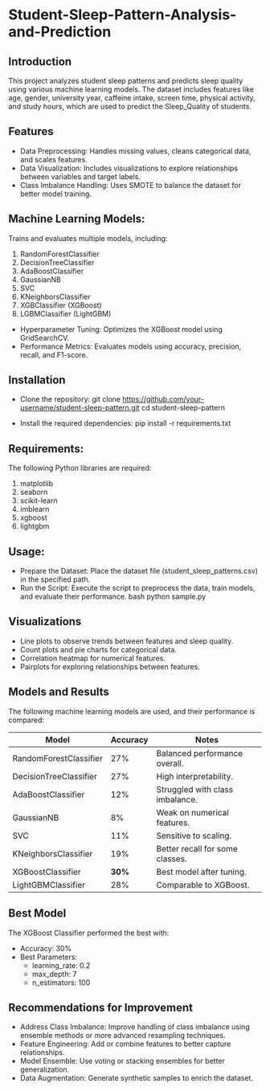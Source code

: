 # Student-Sleep-Pattern-Analysis-and-Prediction

## Introduction
This project analyzes student sleep patterns and predicts sleep quality using various machine learning models. The dataset includes features like age, gender, university year, caffeine intake, screen time, physical activity, and study hours, which are used to predict the Sleep_Quality of students.

## Features

- Data Preprocessing: Handles missing values, cleans categorical data, and scales features.
- Data Visualization: Includes visualizations to explore relationships between variables and target labels.
- Class Imbalance Handling: Uses SMOTE to balance the dataset for better model training.

## Machine Learning Models: 

Trains and evaluates multiple models, including:
1. RandomForestClassifier
2. DecisionTreeClassifier
3. AdaBoostClassifier
4. GaussianNB
5. SVC
6. KNeighborsClassifier
7. XGBClassifier (XGBoost)
8. LGBMClassifier (LightGBM)
   
- Hyperparameter Tuning: Optimizes the XGBoost model using GridSearchCV.
- Performance Metrics: Evaluates models using accuracy, precision, recall, and F1-score.

## Installation

- Clone the repository:
git clone https://github.com/your-username/student-sleep-pattern.git
cd student-sleep-pattern

- Install the required dependencies:
pip install -r requirements.txt

## Requirements:

The following Python libraries are required:

1. matplotlib
2. seaborn
3. scikit-learn
4. imblearn
5. xgboost
6. lightgbm

## Usage:

- Prepare the Dataset: Place the dataset file (student_sleep_patterns.csv) in the specified path.
- Run the Script: Execute the script to preprocess the data, train models, and evaluate their performance.
  bash
  python sample.py

## Visualizations
- Line plots to observe trends between features and sleep quality.
- Count plots and pie charts for categorical data.
- Correlation heatmap for numerical features.
- Pairplots for exploring relationships between features.

## Models and Results

The following machine learning models are used, and their performance is compared:

| Model                  | Accuracy  | Notes                          |
|------------------------|-----------|--------------------------------|
| RandomForestClassifier | 27%       | Balanced performance overall. |
| DecisionTreeClassifier | 27%       | High interpretability.         |
| AdaBoostClassifier     | 12%       | Struggled with class imbalance.|
| GaussianNB             | 8%        | Weak on numerical features.    |
| SVC                    | 11%       | Sensitive to scaling.          |
| KNeighborsClassifier   | 19%       | Better recall for some classes.|
| XGBoostClassifier      | **30%**   | Best model after tuning.       |
| LightGBMClassifier     | 28%       | Comparable to XGBoost.         |


## Best Model

The XGBoost Classifier performed the best with:
- Accuracy: 30%
- Best Parameters:
  - learning_rate: 0.2
  - max_depth: 7
  - n_estimators: 100

## Recommendations for Improvement
- Address Class Imbalance: Improve handling of class imbalance using ensemble methods or more advanced resampling techniques.
- Feature Engineering: Add or combine features to better capture relationships.
- Model Ensemble: Use voting or stacking ensembles for better generalization.
- Data Augmentation: Generate synthetic samples to enrich the dataset.
